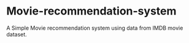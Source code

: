 # Movie-recommendation-system

A Simple Movie recommendation system using data from IMDB movie dataset.
